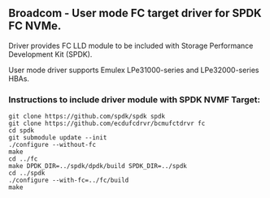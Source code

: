 ## Broadcom - User mode FC target driver for SPDK FC NVMe.

Driver provides FC LLD module to be included with Storage Performance Development Kit (SPDK).

User mode driver supports Emulex LPe31000-series and LPe32000-series HBAs.

### Instructions to include driver module with SPDK NVMF Target:

~~~{.sh}
git clone https://github.com/spdk/spdk spdk
git clone https://github.com/ecdufcdrvr/bcmufctdrvr fc
cd spdk
git submodule update --init
./configure --without-fc
make
cd ../fc
make DPDK_DIR=../spdk/dpdk/build SPDK_DIR=../spdk
cd ../spdk
./configure --with-fc=../fc/build
make
~~~
